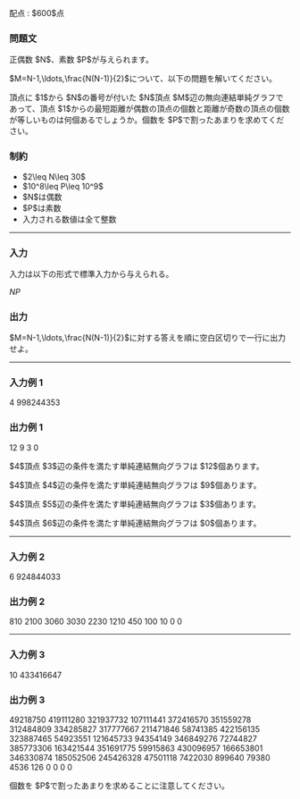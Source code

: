 
<div>

<span>

<span>

<p>
配点 : $600$点
</p>

<div>

<section>

### **問題文**

<p>
正偶数 $N$、素数 $P$が与えられます。
</p>

<p>
$M=N-1,\ldots,\frac{N(N-1)}{2}$について、以下の問題を解いてください。
</p>

<p>
頂点に $1$から $N$の番号が付いた $N$頂点 $M$辺の無向連結単純グラフであって、頂点 $1$からの最短距離が偶数の頂点の個数と距離が奇数の頂点の個数が等しいものは何個あるでしょうか。個数を $P$で割ったあまりを求めてください。
</p>

</section>

</div>

<div>

<section>

### **制約**

<ul>

<li>
$2\leq N\leq 30$
</li>

<li>
$10^8\leq P\leq 10^9$
</li>

<li>
$N$は偶数
</li>

<li>
$P$は素数
</li>

<li>
入力される数値は全て整数
</li>

</ul>

</section>

</div>

---

<div>

<div>

<section>

### **入力**

<p>
入力は以下の形式で標準入力から与えられる。
</p>

<div>

$N$$P$
</div>

</section>

</div>

<div>

<section>

### **出力**

<p>
$M=N-1,\ldots,\frac{N(N-1)}{2}$に対する答えを順に空白区切りで一行に出力せよ。
</p>

</section>

</div>

</div>

---

<div>

<section>

### **入力例 1**

<div>

4 998244353

</div>

</section>

</div>

<div>

<section>

### **出力例 1**

<div>

12 9 3 0

</div>

<p>
$4$頂点 $3$辺の条件を満たす単純連結無向グラフは $12$個あります。
</p>

<p>
$4$頂点 $4$辺の条件を満たす単純連結無向グラフは $9$個あります。
</p>

<p>
$4$頂点 $5$辺の条件を満たす単純連結無向グラフは $3$個あります。
</p>

<p>
$4$頂点 $6$辺の条件を満たす単純連結無向グラフは $0$個あります。
</p>

</section>

</div>

---

<div>

<section>

### **入力例 2**

<div>

6 924844033

</div>

</section>

</div>

<div>

<section>

### **出力例 2**

<div>

810 2100 3060 3030 2230 1210 450 100 10 0 0

</div>

</section>

</div>

---

<div>

<section>

### **入力例 3**

<div>

10 433416647

</div>

</section>

</div>

<div>

<section>

### **出力例 3**

<div>

49218750 419111280 321937732 107111441 372416570 351559278 312484809 334285827 317777667 211471846 58741385 422156135 323887465 54923551 121645733 94354149 346849276 72744827 385773306 163421544 351691775 59915863 430096957 166653801 346330874 185052506 245426328 47501118 7422030 899640 79380 4536 126 0 0 0 0

</div>

<p>
個数を $P$で割ったあまりを求めることに注意してください。
</p>

</section>

</div>

</span>

</span>

</div>
